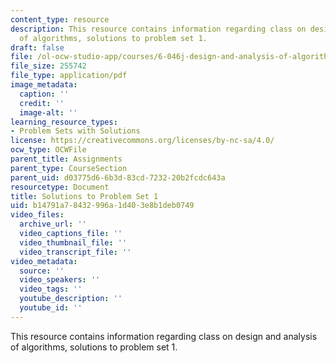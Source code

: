 ```yaml
---
content_type: resource
description: This resource contains information regarding class on design and analysis
  of algorithms, solutions to problem set 1.
draft: false
file: /ol-ocw-studio-app/courses/6-046j-design-and-analysis-of-algorithms-spring-2015/b14791a78432996a1d403e8b1deb0749_MIT6_046JS15_pset1sols.pdf
file_size: 255742
file_type: application/pdf
image_metadata:
  caption: ''
  credit: ''
  image-alt: ''
learning_resource_types:
- Problem Sets with Solutions
license: https://creativecommons.org/licenses/by-nc-sa/4.0/
ocw_type: OCWFile
parent_title: Assignments
parent_type: CourseSection
parent_uid: d03775d6-6b3d-83cd-7232-20b2fcdc643a
resourcetype: Document
title: Solutions to Problem Set 1
uid: b14791a7-8432-996a-1d40-3e8b1deb0749
video_files:
  archive_url: ''
  video_captions_file: ''
  video_thumbnail_file: ''
  video_transcript_file: ''
video_metadata:
  source: ''
  video_speakers: ''
  video_tags: ''
  youtube_description: ''
  youtube_id: ''
---
```

This resource contains information regarding class on design and analysis of algorithms, solutions to problem set 1.
